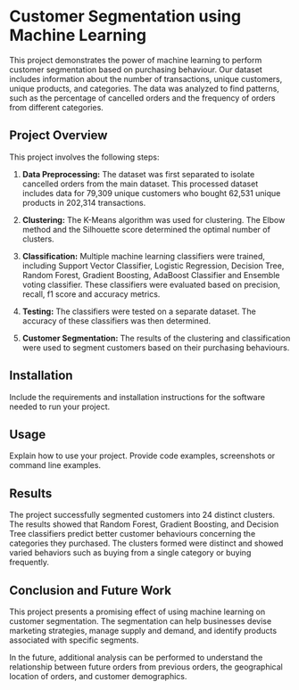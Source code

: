 # Customer Segmentation using Machine Learning 

This project demonstrates the power of machine learning to perform customer segmentation based on purchasing behaviour. Our dataset includes information about the number of transactions, unique customers, unique products, and categories. The data was analyzed to find patterns, such as the percentage of cancelled orders and the frequency of orders from different categories.

## Project Overview 

This project involves the following steps:

1. **Data Preprocessing:** The dataset was first separated to isolate cancelled orders from the main dataset. This processed dataset includes data for 79,309 unique customers who bought 62,531 unique products in 202,314 transactions.

2. **Clustering:** The K-Means algorithm was used for clustering. The Elbow method and the Silhouette score determined the optimal number of clusters.

3. **Classification:** Multiple machine learning classifiers were trained, including Support Vector Classifier, Logistic Regression, Decision Tree, Random Forest, Gradient Boosting, AdaBoost Classifier and Ensemble voting classifier. These classifiers were evaluated based on precision, recall, f1 score and accuracy metrics.

4. **Testing:** The classifiers were tested on a separate dataset. The accuracy of these classifiers was then determined.

5. **Customer Segmentation:** The results of the clustering and classification were used to segment customers based on their purchasing behaviours.

## Installation

Include the requirements and installation instructions for the software needed to run your project.

## Usage

Explain how to use your project. Provide code examples, screenshots or command line examples.

## Results

The project successfully segmented customers into 24 distinct clusters. The results showed that Random Forest, Gradient Boosting, and Decision Tree classifiers predict better customer behaviours concerning the categories they purchased. The clusters formed were distinct and showed varied behaviors such as buying from a single category or buying frequently.

## Conclusion and Future Work

This project presents a promising effect of using machine learning on customer segmentation. The segmentation can help businesses devise marketing strategies, manage supply and demand, and identify products associated with specific segments. 

In the future, additional analysis can be performed to understand the relationship between future orders from previous orders, the geographical location of orders, and customer demographics.
